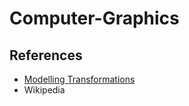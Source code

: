 # Computer-Graphics

<h2>References</h3>
<ul>
    <li><a href="https://www.siggraph.org/education/materials/HyperGraph/modeling/mod_tran/model0.htm">Modelling Transformations</a></li>
     <li>Wikipedia</li>
</ul>
